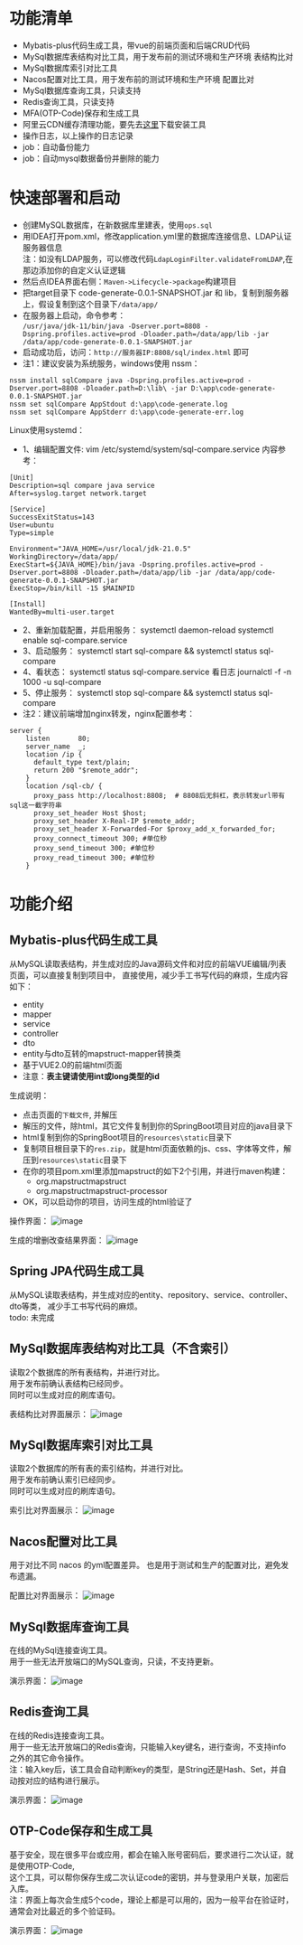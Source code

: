 # 功能清单
- Mybatis-plus代码生成工具，带vue的前端页面和后端CRUD代码
- MySql数据库表结构对比工具，用于发布前的测试环境和生产环境 表结构比对
- MySql数据库索引对比工具
- Nacos配置对比工具，用于发布前的测试环境和生产环境 配置比对
- MySql数据库查询工具，只读支持
- Redis查询工具，只读支持
- MFA(OTP-Code)保存和生成工具
- 阿里云CDN缓存清理功能，要先去[这里](https://help.aliyun.com/document_detail/121541.html)下载安装工具
- 操作日志，以上操作的日志记录
- job：自动备份能力
- job：自动mysql数据备份并删除的能力

# 快速部署和启动
- 创建MySQL数据库，在新数据库里建表，使用`ops.sql`
- 用IDEA打开pom.xml，修改application.yml里的数据库连接信息、LDAP认证服务器信息  
注：如没有LDAP服务，可以修改代码`LdapLoginFilter.validateFromLDAP`,在那边添加你的自定义认证逻辑
- 然后点IDEA界面右侧：`Maven->Lifecycle->package`构建项目
- 把target目录下 code-generate-0.0.1-SNAPSHOT.jar 和 lib，复制到服务器上，假设复制到这个目录下`/data/app/`
- 在服务器上启动，命令参考：  
`/usr/java/jdk-11/bin/java -Dserver.port=8808 -Dspring.profiles.active=prod -Dloader.path=/data/app/lib -jar /data/app/code-generate-0.0.1-SNAPSHOT.jar`
- 启动成功后，访问：`http://服务器IP:8808/sql/index.html` 即可
- 注1：建议安装为系统服务，windows使用 nssm：
```
nssm install sqlCompare java -Dspring.profiles.active=prod -Dserver.port=8808 -Dloader.path=D:\lib\ -jar D:\app\code-generate-0.0.1-SNAPSHOT.jar 
nssm set sqlCompare AppStdout d:\app\code-generate.log
nssm set sqlCompare AppStderr d:\app\code-generate-err.log
```
Linux使用systemd：
  - 1、编辑配置文件: vim /etc/systemd/system/sql-compare.service
内容参考：
```
[Unit]
Description=sql compare java service
After=syslog.target network.target

[Service]
SuccessExitStatus=143
User=ubuntu
Type=simple

Environment="JAVA_HOME=/usr/local/jdk-21.0.5"
WorkingDirectory=/data/app/
ExecStart=${JAVA_HOME}/bin/java -Dspring.profiles.active=prod -Dserver.port=8808 -Dloader.path=/data/app/lib -jar /data/app/code-generate-0.0.1-SNAPSHOT.jar
ExecStop=/bin/kill -15 $MAINPID

[Install]
WantedBy=multi-user.target
```
  - 2、重新加载配置，并启用服务：
    systemctl daemon-reload
    systemctl enable sql-compare.service
  - 3、启动服务：
    systemctl start sql-compare && systemctl status sql-compare
  - 4、看状态：
    systemctl status sql-compare.service
    看日志  journalctl -f -n 1000 -u sql-compare
  - 5、停止服务：
    systemctl stop sql-compare && systemctl status sql-compare
- 注2：建议前端增加nginx转发，nginx配置参考：
```
server {
    listen       80;
    server_name  _;
    location /ip {
      default_type text/plain;
      return 200 "$remote_addr";
    }
    location /sql-cb/ {
      proxy_pass http://localhost:8808;  # 8808后无斜杠，表示转发url带有sql这一截字符串
      proxy_set_header Host $host; 
      proxy_set_header X-Real-IP $remote_addr;
      proxy_set_header X-Forwarded-For $proxy_add_x_forwarded_for;  
      proxy_connect_timeout 300; #单位秒
      proxy_send_timeout 300; #单位秒
      proxy_read_timeout 300; #单位秒
    }
```


# 功能介绍
## Mybatis-plus代码生成工具
从MySQL读取表结构，并生成对应的Java源码文件和对应的前端VUE编辑/列表页面，可以直接复制到项目中，
直接使用，减少手工书写代码的麻烦，生成内容如下：
- entity
- mapper
- service
- controller
- dto
- entity与dto互转的mapstruct-mapper转换类
- 基于VUE2.0的前端html页面  
- 注意：**表主键请使用int或long类型的id**

生成说明：
- 点击页面的`下载文件`, 并解压
- 解压的文件，除html，其它文件复制到你的SpringBoot项目对应的java目录下
- html复制到你的SpringBoot项目的`resources\static`目录下
- 复制项目根目录下的`res.zip`，就是html页面依赖的js、css、字体等文件，解压到`resources\static`目录下
- 在你的项目pom.xml里添加mapstruct的如下2个引用，并进行maven构建：
  * <dependency><groupId>org.mapstruct</groupId><artifactId>mapstruct</artifactId></dependency>
  * <dependency><groupId>org.mapstruct</groupId><artifactId>mapstruct-processor</artifactId></dependency>
- OK，可以启动你的项目，访问生成的html验证了

操作界面：
![image](https://github.com/youbl/JpaCodeGenerate/blob/master/generate.jpg?raw=true)

生成的增删改查结果界面：
![image](https://github.com/youbl/JpaCodeGenerate/blob/master/generateResult.png?raw=true)

## Spring JPA代码生成工具
从MySQL读取表结构，并生成对应的entity、repository、service、controller、dto等类，
减少手工书写代码的麻烦。  
todo: 未完成

## MySql数据库表结构对比工具（不含索引）
读取2个数据库的所有表结构，并进行对比。  
用于发布前确认表结构已经同步。  
同时可以生成对应的刷库语句。

表结构比对界面展示：
![image](https://github.com/youbl/JpaCodeGenerate/blob/master/compareTable.jpg?raw=true)

## MySql数据库索引对比工具
读取2个数据库的所有表的索引结构，并进行对比。  
用于发布前确认索引已经同步。  
同时可以生成对应的刷库语句。

索引比对界面展示：
![image](https://github.com/youbl/JpaCodeGenerate/blob/master/compareIndex.jpg?raw=true)

## Nacos配置对比工具
用于对比不同 nacos 的yml配置差异。
也是用于测试和生产的配置对比，避免发布遗漏。

配置比对界面展示：
![image](https://github.com/youbl/JpaCodeGenerate/blob/master/compareNacosConfig.jpg?raw=true)

## MySql数据库查询工具
在线的MySql连接查询工具。  
用于一些无法开放端口的MySQL查询，只读，不支持更新。

演示界面：
![image](https://github.com/youbl/JpaCodeGenerate/blob/master/demo.jpg?raw=true)

## Redis查询工具
在线的Redis连接查询工具。  
用于一些无法开放端口的Redis查询，只能输入key键名，进行查询，不支持info之外的其它命令操作。  
注：输入key后，该工具会自动判断key的类型，是String还是Hash、Set，并自动按对应的结构进行展示。

演示界面：
![image](https://github.com/youbl/JpaCodeGenerate/blob/master/demo_redis.png?raw=true)

## OTP-Code保存和生成工具
基于安全，现在很多平台或应用，都会在输入账号密码后，要求进行二次认证，就是使用OTP-Code,  
这个工具，可以帮你保存生成二次认证code的密钥，并与登录用户关联，加密后入库。  
注：界面上每次会生成5个code，理论上都是可以用的，因为一般平台在验证时，通常会对比最近的多个验证码。

演示界面：
![image](https://github.com/youbl/JpaCodeGenerate/blob/master/demo_otp.png?raw=true)
